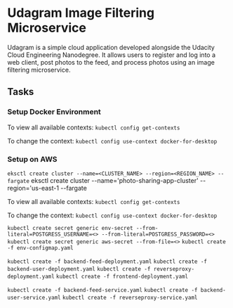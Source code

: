 # Udagram Image Filtering Microservice

Udagram is a simple cloud application developed alongside the Udacity Cloud Engineering Nanodegree. It allows users to register and log into a web client, post photos to the feed, and process photos using an image filtering microservice.



## Tasks

### Setup Docker Environment

To view all available contexts:
```kubectl config get-contexts```

To change the context:
```kubectl config use-context docker-for-desktop```



### Setup on AWS

```eksctl create cluster --name=<CLUSTER_NAME> --region=<REGION_NAME> --fargate```
eksctl create cluster --name='photo-sharing-app-cluster' --region='us-east-1 --fargate

To view all available contexts:
```kubectl config get-contexts```

To change the context:
```kubectl config use-context docker-for-desktop```


```kubectl create secret generic env-secret --from-literal=POSTGRESS_USERNAME=<> --from-literal=POSTGRESS_PASSWORD=<>```
```kubectl create secret generic aws-secret --from-file=<>```
```kubectl create -f env-configmap.yaml```

```kubectl create -f backend-feed-deployment.yaml```
```kubectl create -f backend-user-deployment.yaml```
```kubectl create -f reverseproxy-deployment.yaml```
```kubectl create -f frontend-deployment.yaml```

```kubectl create -f backend-feed-service.yaml```
```kubectl create -f backend-user-service.yaml```
```kubectl create -f reverseproxy-service.yaml```
